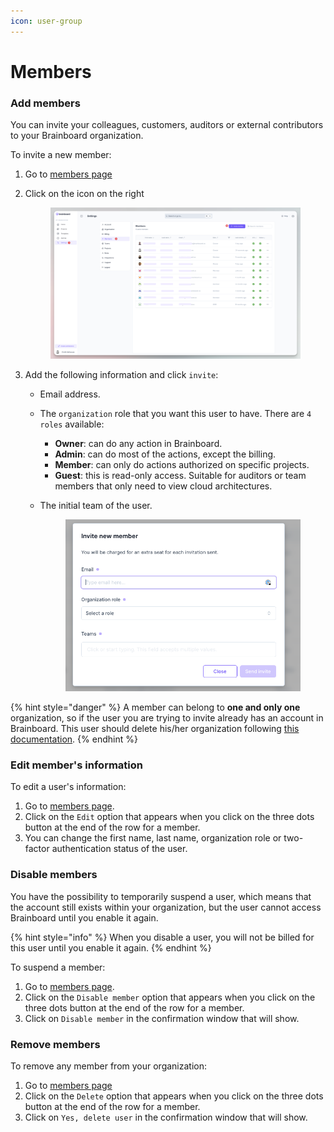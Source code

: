 ```yaml
---
icon: user-group
---
```


# Members

### Add members

You can invite your colleagues, customers, auditors or external contributors to your Brainboard organization.

To invite a new member:

1. Go to [members page](https://app.brainboard.co/settings/members)
2.  Click on the icon on the right&#x20;

    <figure><img src="../.gitbook/assets/CleanShot 2025-04-11 at 15.05.38@2x.png" alt=""><figcaption></figcaption></figure>
3. Add the following information and click `invite`:
   * Email address.
   * The `organization` role that you want this user to have. There are `4 roles` available:
     * **Owner**: can do any action in Brainboard.
     * **Admin**: can do most of the actions, except the billing.
     * **Member**: can only do actions authorized on specific projects.
     * **Guest**: this is read-only access. Suitable for auditors or team members that only need to view cloud architectures.
   *   The initial team of the user.&#x20;

       <figure><img src="../.gitbook/assets/invite-member-modal.png" alt=""><figcaption></figcaption></figure>

{% hint style="danger" %}
A member can belong to **one and only one** organization, so if the user you are trying to invite already has an account in Brainboard. This user should delete his/her organization following [this documentation](organization.md#delete-an-organization-close-your-account).
{% endhint %}

### Edit member's information

To edit a user's information:

1. Go to [members page](https://app.brainboard.co/settings/members).
2. Click on the `Edit` option that appears when you click on the three dots button at the end of the row for a member.
3. You can change the first name, last name, organization role or two-factor authentication status of the user.

### Disable members

You have the possibility to temporarily suspend a user, which means that the account still exists within your organization, but the user cannot access Brainboard until you enable it again.

{% hint style="info" %}
When you disable a user, you will not be billed for this user until you enable it again.
{% endhint %}

To suspend a member:

1. Go to [members page](https://app.brainboard.co/settings/members).
2. Click on the `Disable member` option that appears when you click on the three dots button at the end of the row for a member.
3. Click on `Disable member` in the confirmation window that will show.

### Remove members

To remove any member from your organization:

1. Go to [members page](https://app.brainboard.co/settings/members)
2. Click on the `Delete` option that appears when you click on the three dots button at the end of the row for a member.
3. Click on `Yes, delete user` in the confirmation window that will show.
